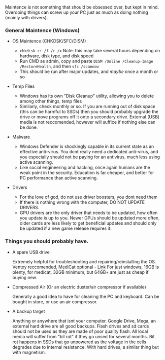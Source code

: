 Maintence is not something that should be obsessed over, but kept in mind. Overdoing things can screw up your PC just as much as doing nothing (mainly with drivers). 

### General Maintence (Windows)
  - OS Maintence (CHKDSK/SFC/DISM)
    - `chkdisk c: /f /r /x` Note: this may take several hours depending on hardware, disk type, and disk speed
    - Run CMD as admin, copy and paste `DISM /Online /Cleanup-Image /RestoreHealth`, and then `sfc /scannow`
    - This should be run after major updates, and *maybe* once a month or so
  - Temp Files
    - Windows has its own "Disk Cleanup" utility, allowing you to delete among other things, temp files
    - Similarly, check monthly or so. If you are running out of disk space (this can be harmful to SSDs) then you should probably upgrade the drive or move programs off it onto a secondary drive. External (USB) media is not reccomended, however will suffice if nothing else can be done.
  - Malware
    - Windows Defender is shockingly capable in its current state as an effective anti-virus. You dont really need a dedicated anti-virus, and you especially should not be paying for an antivirus, much less using active scanning.
    - Like social engineering and hacking, once again humans are the weak point in the security. Education is far cheaper, and better for PC performance than active scanning. 
  
  - Drivers
    - For the love of god, do not use driver boosters, you dont need them
    - If there is nothing wrong with the computer, DO NOT UPDATE DRIVERS. 
    - GPU drivers are the only driver that needs to be updated, how often you update is up to you. Newer GPUs should be updated more often, older cards are less likely to get beneficial updates and should only be updated if a new game release requires it.

### Things you should probably have. 
  - A spare USB drive

      Extremely helpful for troubleshooting and repairing/reinstalling the OS. Ventoy reccomended, MediCat optional - [Link](https://pc-gaming-wiki.github.io/#usb-booting--imaging)
      For just windows, 16GB is plenty, for medicat, 32GB minimum, but 64GB+ are just as cheap if buying new. 
  - Compressed Air (Or an electric duster/air compressor if available)

      Generally a good idea to have for cleaning the PC and keyboard. Can be bought in store, or use an air compressor.
  - A backup target

      Anything or anywhere that isnt your computer. Google Drive, Mega, an external hard drive are all good backups.
      Flash drives and sd cards should not be used as they are made of poor quality flash. All local media will suffer from "bit rot" if they go unsed for several months.
      Bit rot happens in SSDs that go unpowered as the voltage in the cells degrades due to internal resistance. With hard drives, a similar thing but with magnetism.
